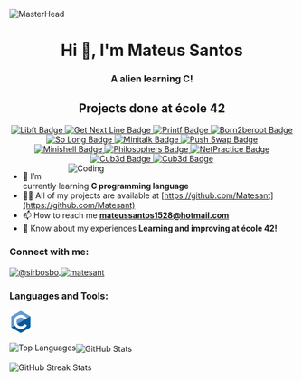 ![MasterHead](https://mir-s3-cdn-cf.behance.net/project_modules/fs/54b6c068097599.5b50bca476b9b.gif)

<h1 align="center">Hi 👋, I'm Mateus Santos</h1>
<h3 align="center">A alien learning C!</h3>


<div align="center">
  <h2>Projects done at école 42</h2>
</div>
<div align="center">
  <a href="https://github.com/Matesant/42_libft" target="_blank">
    <img height="80" src="https://github.com/byaliego/42-project-badges/blob/main/badges/libftm.png" alt="Libft Badge">
  </a>
  <a href="https://github.com/Matesant/Get_next_line" target="_blank">
    <img height="80" src="https://github.com/byaliego/42-project-badges/blob/main/badges/get_next_linem.png" alt="Get Next Line Badge">
  </a>
  <a href="https://github.com/Matesant/Printf" target="_blank">
    <img height="80" src="https://raw.githubusercontent.com/ayogun/42-project-badges/main/badges/ft_printfe.png" alt="Printf Badge">
  </a>
  <a href="/42_born2beroot" target="_blank">
    <img height="80" src="https://github.com/byaliego/42-project-badges/raw/main/badges/born2berootm.png" alt="Born2beroot Badge">
  </a>
  <a href="https://github.com/Matesant/So_long" target="_blank">
    <img height="80" src="https://raw.githubusercontent.com/ayogun/42-project-badges/main/badges/so_longm.png" alt="So Long Badge">
  </a>
  <a href="https://github.com/Matesant/minitalk" target="_blank">
    <img height="80" src="https://github.com/ayogun/42-project-badges/blob/main/badges/minitalkm.png" alt="Minitalk Badge">
  </a>
  <a href="https://github.com/Matesant/42Push_swap" target="_blank">
    <img height="80" src="https://github.com/byaliego/42-project-badges/raw/main/badges/push_swapm.png" alt="Push Swap Badge">
  </a>
  <br>
  <a href="https://github.com/Matesant/Minishell" target="_blank">
    <img height="80" src="https://github.com/byaliego/42-project-badges/raw/main/badges/minishellm.png" alt="Minishell Badge">
  </a>
  <a href="https://github.com/Matesant/Philosophers" target="_blank">
    <img height="80" src="https://github.com/byaliego/42-project-badges/raw/main/badges/philosophersm.png" alt="Philosophers Badge">
  </a>
  <a href="/42_NetPractice" target="_blank">
    <img height="80" src="https://github.com/byaliego/42-project-badges/raw/main/badges/netpracticem.png" alt="NetPractice Badge">
  </a>
  <a href="https://github.com/Matesant/Cub3d" target="_blank">
    <img height="80" src="https://github.com/byaliego/42-project-badges/raw/main/badges/cub3dm.png" alt="Cub3d Badge">
  </a>
  <a href="https://github.com/Matesant/Cpp_42" target="_blank">
    <img height="80" src="https://raw.githubusercontent.com/ayogun/42-project-badges/main/badges/cppm.png" alt="Cub3d Badge">
  </a>
</div>



<img align="right" alt="Coding" width="400" src="https://64.media.tumblr.com/668d105fc2701311bfcef33d2771a40e/370b02f259511df9-d6/s1280x1920/b22c8e6e834c0722cf2951aedfcb90bddfef8f87.gif">

- 🌱 I’m currently learning **C programming language**
- 👨‍💻 All of my projects are available at [https://github.com/Matesant](https://github.com/Matesant)
- 📫 How to reach me **mateussantos1528@hotmail.com**
- 📄 Know about my experiences **Learning and improving at école 42!**

<h3 align="left">Connect with me:</h3>
<p align="left">
  <a href="https://twitter.com/@sirbosbo" target="_blank">
    <img align="center" src="https://raw.githubusercontent.com/rahuldkjain/github-profile-readme-generator/master/src/images/icons/Social/twitter.svg" alt="@sirbosbo" height="30" width="40" />
  </a>
  <a href="https://linkedin.com/in/matesant" target="_blank">
    <img align="center" src="https://raw.githubusercontent.com/rahuldkjain/github-profile-readme-generator/master/src/images/icons/Social/linked-in-alt.svg" alt="matesant" height="30" width="40" />
  </a>
</p>

<h3 align="left">Languages and Tools:</h3>
<p align="left">
  <a href="https://www.cprogramming.com/" target="_blank" rel="noreferrer">
    <img src="https://raw.githubusercontent.com/devicons/devicon/master/icons/c/c-original.svg" alt="C" width="40" height="40"/>
  </a>
</p>

<p>
  <img align="left" src="https://github-readme-stats.vercel.app/api/top-langs?username=matesant&show_icons=true&locale=en&layout=compact" alt="Top Languages" />
</p>

<p>
  <img align="center" src="https://github-readme-stats.vercel.app/api?username=matesant&show_icons=true&locale=en" alt="GitHub Stats" />
</p>

<p>
  <img align="center" src="https://github-readme-streak-stats.herokuapp.com/?user=matesant" alt="GitHub Streak Stats" />
</p>
